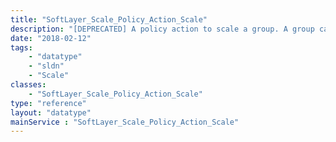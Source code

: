 ```yaml
---
title: "SoftLayer_Scale_Policy_Action_Scale"
description: "[DEPRECATED] A policy action to scale a group. A group can be scaled to an absolute member number or by a relative amount using a fixed number or a percentage. "
date: "2018-02-12"
tags:
    - "datatype"
    - "sldn"
    - "Scale"
classes:
    - "SoftLayer_Scale_Policy_Action_Scale"
type: "reference"
layout: "datatype"
mainService : "SoftLayer_Scale_Policy_Action_Scale"
---
```

